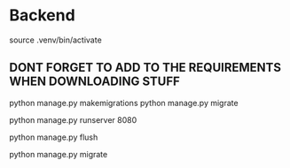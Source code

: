 # Backend


source .venv/bin/activate

## DONT FORGET TO ADD TO THE REQUIREMENTS WHEN DOWNLOADING STUFF

python manage.py makemigrations
python manage.py migrate

python manage.py runserver 8080



python manage.py flush

python manage.py migrate